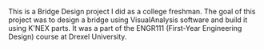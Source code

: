 This is a Bridge Design project I did as a college freshman. The goal of this project was to design a bridge using VisualAnalysis software and build it using K'NEX parts. It was a part of the ENGR111 (First-Year Engineering Design) course at Drexel University.
